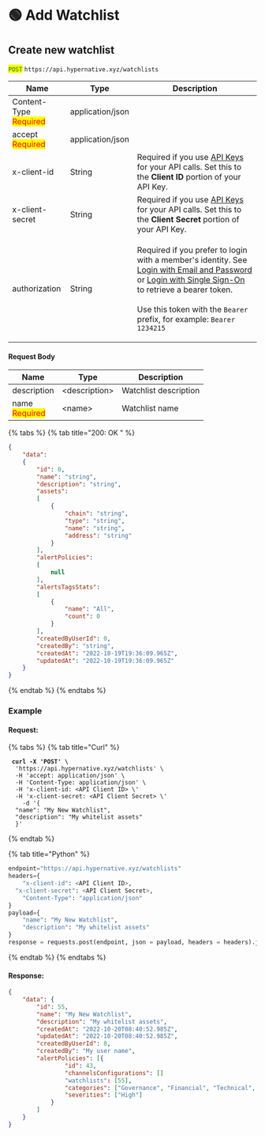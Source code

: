 # 🟢 Add Watchlist

## Create new watchlist

<mark style="color:green;">`POST`</mark> `https://api.hypernative.xyz/watchlists`

| Name                                           | Type             | Description                                                                                                                                                                                                                                                                                                                                             |
| ---------------------------------------------- | ---------------- | ------------------------------------------------------------------------------------------------------------------------------------------------------------------------------------------------------------------------------------------------------------------------------------------------------------------------------------------------------- |
| Content-Type<br /><mark style="color:red;">Required</mark> | application/json |                                                                                                                                                                                                                                                                                                                                                         |
| accept<br /><mark style="color:red;">Required</mark>       | application/json |                                                                                                                                                                                                                                                                                                                                                         |
| x-client-id                                    | String           | Required if you use [API Keys](../account/api-keys.md) for your API calls. Set this to the **Client ID** portion of your API Key.                                                                                                                                                                                                                       |
| x-client-secret                                | String           | Required if you use [API Keys](../account/api-keys.md) for your API calls. Set this to the **Client Secret** portion of your API Key.                                                                                                                                                                                                                   |
| authorization                                  | String           | <p>Required if you prefer to login with a member's identity. See <a href="../account/login.md">Login with Email and Password</a> or <a href="../account/login-with-single-sign-on.md">Login with Single Sign-On</a> to retrieve a bearer token.<br><br>Use this token with the <code>Bearer</code> prefix, for example: <code>Bearer 1234215</code></p> |

#### Request Body

| Name                                   | Type           | Description           |
| -------------------------------------- | -------------- | --------------------- |
| description                            | \<description> | Watchlist description |
| name<br /><mark style="color:red;">Required</mark> | \<name>        | Watchlist name        |

{% tabs %}
{% tab title="200: OK " %}
```json
{
    "data":
    {
        "id": 0,
        "name": "string",
        "description": "string",
        "assets":
        [
            {
                "chain": "string",
                "type": "string",
                "name": "string",
                "address": "string"
            }
        ],
        "alertPolicies":
        [
            null
        ],
        "alertsTagsStats":
        [
            {
                "name": "All",
                "count": 0
            }
        ],
        "createdByUserId": 0,
        "createdBy": "string",
        "createdAt": "2022-10-19T19:36:09.965Z",
        "updatedAt": "2022-10-19T19:36:09.965Z"
    }
}
```
{% endtab %}
{% endtabs %}

### Example

#### Request:

{% tabs %}
{% tab title="Curl" %}
<pre class="language-bash"><code class="lang-bash"><strong> curl -X 'POST' \
</strong>  'https://api.hypernative.xyz/watchlists' \
  -H 'accept: application/json' \
  -H 'Content-Type: application/json' \
  -H 'x-client-id: &#x3C;API Client ID> \'
  -H 'x-client-secret: &#x3C;API Client Secret> \'
    -d '{
  "name": "My New Watchlist",
  "description": "My whitelist assets"
  }'
</code></pre>
{% endtab %}

{% tab title="Python" %}
```python
endpoint="https://api.hypernative.xyz/watchlists"
headers={
    "x-client-id": <API Client ID>,
  "x-client-secret": <API Client Secret>,
    "Content-Type": "application/json"
}
payload={
    "name": "My New Watchlist",
    "description": "My whitelist assets"
}
response = requests.post(endpoint, json = payload, headers = headers).json()
```
{% endtab %}
{% endtabs %}

#### Response:

```json
{
    "data": {
        "id": 55,
        "name": "My New Watchlist",
        "description": "My whitelist assets",
        "createdAt": "2022-10-20T08:40:52.985Z",
        "updatedAt": "2022-10-20T08:40:52.985Z",
        "createdByUserId": 8,
        "createdBy": "My user name",
        "alertPolicies": [{
                "id": 43,
                "channelsConfigurations": []
                "watchlists": [55],
                "categories": ["Governance", "Financial", "Technical", "Security", "Community"],
                "severities": ["High"]
            }
        ]
    }
}
```
